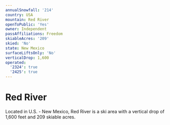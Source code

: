 ```yaml
---
annualSnowfall: '214'
country: USA
mountain: Red River
openToPublic: 'Yes'
owner: Independent
passAffiliations: Freedom
skiableAcres: '209'
skied: 'No'
state: New Mexico
surfaceLiftsOnly: 'No'
verticalDrop: 1,600
operated:
  '2324': true
  '2425': true
---
```



# Red River

Located in U.S. - New Mexico, Red River is a ski area with a vertical drop of 1,600 feet and 209 skiable acres.
